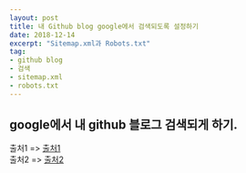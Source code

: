 ```yaml
---
layout: post
title: 내 Github blog google에서 검색되도록 설정하기
date: 2018-12-14
excerpt: "Sitemap.xml과 Robots.txt"
tag: 
- github blog
- 검색
- sitemap.xml
- robots.txt
---
```


## google에서 내 github 블로그 검색되게 하기.  


출처1 => [출처1](http://www.jinyongjeong.github.io/2017/01/13/blog_make_searched) <br>
출처2 => [출처2](https://www.twinword.co.kr/blog/basic-technical-seo)

